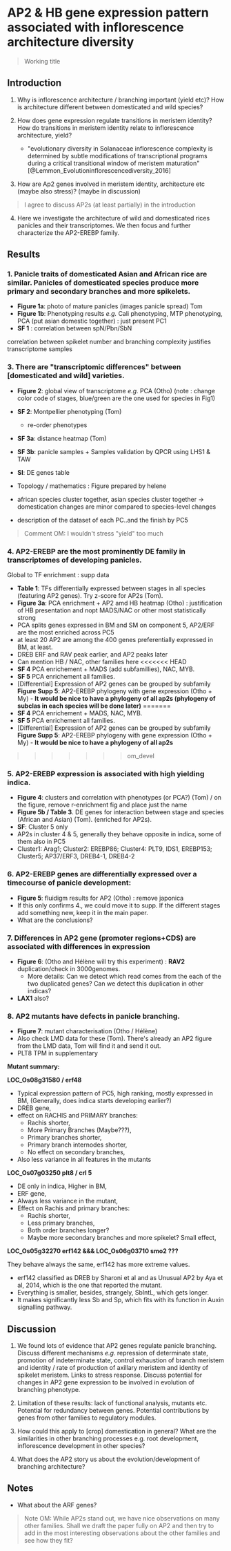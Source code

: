 
# AP2 & HB gene expression pattern associated with inflorescence architecture diversity
> Working title

## Introduction

1. Why is inflorescence architecture / branching important (yield etc)? How is architecture different between domesticated and wild species?

2. How does gene expression regulate transitions in meristem identity? How do transitions in meristem identity relate to inflorescence architecture, yield?
    - "evolutionary diversity in Solanaceae inflorescence complexity is determined by subtle modifications of transcriptional programs during a critical transitional window of meristem maturation" [@Lemmon_Evolutioninflorescencediversity_2016]

3. How are Ap2 genes involved in meristem identity, architecture etc (maybe also stress)? (maybe in discussion)

> I agree to discuss AP2s (at least partially) in the introduction

4. Here we investigate the architecture of wild and domesticated rices panicles and their transcriptomes. We then focus and further characterize the AP2-EREBP family.

## Results



### 1. Panicle traits of domesticated Asian and African rice are similar. Panicles of domesticated species produce more primary and secondary branches and more spikelets.
- **Figure 1a**: photo of mature panicles (images panicle spread) Tom
- **Figure 1b**: Phenotyping results *e.g.* Cali phenotyping, MTP phenotyping, PCA (put asian domestic together) : just present PC1
- **SF 1** : correlation between spN/Pbn/SbN

correlation between spikelet number and branching complexity justifies transcriptome samples

### 3. There are "transcriptomic differences" between [domesticated and wild] varieties.
- **Figure 2**: global view of transcriptome *e.g.* PCA (Otho) (note : change color code of stages, blue/green are the one used for species in Fig1)
- **SF 2**: Montpellier phenotyping (Tom)
    + re-order phenotypes
- **SF 3a**: distance heatmap (Tom)
- **SF 3b**: panicle samples + Samples validation by QPCR using LHS1 & TAW
- **SI**: DE genes table
- Topology / mathematics : Figure prepared by helene

- african species cluster together, asian species cluster together -> domestication changes are minor compared to species-level changes
- description of the dataset of each PC..and the finish by PC5

> Comment OM: I wouldn't stress "yield" too much

### 4. AP2-EREBP are the most prominently DE family in transcriptomes of developing panicles.

Global to TF enrichment : supp data

- **Table 1**: TFs differentially expressed between stages in all species (featuring AP2 genes). Try z-score for AP2s (Tom).
- **Figure 3a**: PCA enrichment + AP2 amd HB heatmap (Otho) : justification of HB presentation and nopt MADS/NAC or other most statistically strong
- PCA splits genes expressed in BM and SM on component 5, AP2/ERF are the most enriched across PC5
- at least 20 AP2 are among the 400 genes preferentially expressed in BM, at least.
- DREB ERF and RAV peak earlier, and AP2 peaks later
- Can mention HB / NAC, other families here
<<<<<<< HEAD
- **SF 4** PCA enrichement + MADS (add subfamillies), NAC, MYB.
- **SF 5** PCA enrichement all families.
- [Differential] Expression of AP2 genes can be grouped by subfamily **Figure Supp  5**: AP2-EREBP phylogeny with gene expression (Otho + My) - **It would be nice to have a phylogeny of all ap2s (phylogeny of subclas in each species will be done later)**
=======
- **SF 4** PCA enrichement + MADS, NAC, MYB.
- **SF 5** PCA enrichement all families.
- [Differential] Expression of AP2 genes can be grouped by subfamily **Figure Supp  5**: AP2-EREBP phylogeny with gene expression (Otho + My) - **It would be nice to have a phylogeny of all ap2s**
>>>>>>> om_devel


### 5. AP2-EREBP expression is associated with high yielding indica.
- **Figure 4**: clusters and correlation with phenotypes (or PCA?) (Tom) / on the figure, remove r-enrichment fig and place just the name
- **Figure 5b / Table 3**. DE genes for interaction between stage and species (African and Asian) (Tom). (enriched for AP2s).
- **SF**: Cluster 5 only
- AP2s in cluster 4 & 5, generally they behave opposite in indica, some of them also in PC5
- Cluster1: Arag1; Cluster2: EREBP86; Cluster4: PLT9, IDS1, EREBP153; Cluster5; AP37/ERF3, DREB4-1, DREB4-2

### 6. AP2-EREBP genes are differentially expressed over a timecourse of panicle development:
- **Figure 5**: fluidigm results for AP2 (Otho) : remove japonica
- If this only confirms 4., we could move it to supp. If the different stages add something new, keep it in the main paper.
- What are the conclusions?

### 7. Differences in AP2 gene (promoter regions+CDS) are associated with differences in expression
- **Figure 6**: (Otho and Hélène will try this experiment) : **RAV2** duplication/check in 3000genomes.
  - More details: Can we detect which read comes from the each of the two duplicated genes? Can we detect this duplication in other indicas?
- **LAX1** also?

### 8. AP2 mutants have defects in panicle branching.
- **Figure 7**: mutant characterisation (Otho / Hélène)
- Also check LMD data for these (Tom). There's already an AP2 figure from the LMD data, Tom will find it and send it out.
- PLT8 TPM in supplementary

**Mutant summary:**

**LOC_Os08g31580 / erf48**

- Typical expression pattern of PC5, high ranking, mostly expressed in BM, (Generally, does indica starts developing earlier?)
- DREB gene,
- effect on RACHIS and PRIMARY branches:
    - Rachis shorter,
    - More Primary Branches (Maybe???),
    - Primary branches shorter,
    - Primary branch internodes shorter,
    - No effect on secondary branches,
- Also less variance in all features in the mutants

**LOC_Os07g03250 plt8 / crl 5**

- DE only in indica, Higher in BM,
- ERF gene,
- Always less variance in the mutant,
- Effect on Rachis and primary branches:
    - Rachis shorter,
    - Less primary branches,
    - Both order branches longer?
    - Maybe more secondary branches and more spikelet? Small effect,

**LOC_Os05g32270 erf142 &&& LOC_Os06g03710 smo2 ???**

They behave always the same, erf142 has more extreme values.

- erf142 classified as DREB by Sharoni et al and as Unusual AP2 by Aya et al, 2014, which is the one that reported the mutant.
- Everything is smaller, besides, strangely, SbIntL, which gets longer.
-  It makes significantly less Sb and Sp, which fits with its function in Auxin signalling pathway.



## Discussion

1. We found lots of evidence that AP2 genes regulate panicle branching. Discuss different mechanisms *e.g.* repression of determinate state, promotion of indeterminate state, control exhaustion of branch meristem and identity / rate of production of axillary meristem and identity of spikelet meristem. Links to stress response. Discuss potential for changes in AP2 gene expression to be involved in evolution of branching phenotype.

2. Limitation of these results: lack of functional analysis, mutants etc. Potential for redundancy between genes. Potential contributions by genes from other families to regulatory modules.

3. How could this apply to [crop] domestication in general? What are the similarities in other branching processes e.g. root development, inflorescence development in other species?

4. What does the AP2 story us about the evolution/development of branching architecture?

## Notes

- What about the ARF genes?

> Note OM: While AP2s stand out, we have nice observations on many other families. Shall we draft the paper fully on AP2 and then try to add in the most interesting observations about the other families and see how they fit?
